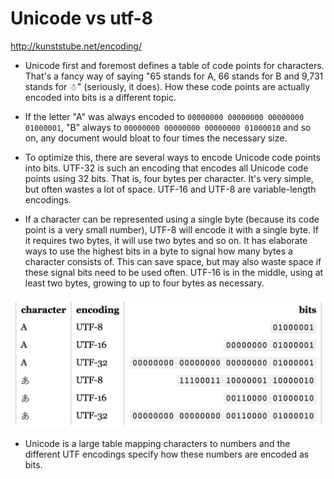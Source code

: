 # Unicode vs utf-8

http://kunststube.net/encoding/

- Unicode first and foremost defines a table of code points for characters. That's a fancy way of saying "65 stands for A, 66 stands for B and 9,731 stands for ☃" (seriously, it does).  How these code points are actually encoded into bits is a different topic.

- If the letter "A" was always encoded to ```00000000 00000000 00000000 01000001```, "B" always to ```00000000 00000000 00000000 01000010``` and so on, any document would bloat to four times the necessary size.

- To optimize this, there are several ways to encode Unicode code points into bits. UTF-32 is such an encoding that encodes all Unicode code points using 32 bits. That is, four bytes per character. It's very simple, but often wastes a lot of space. UTF-16 and UTF-8 are variable-length encodings.

- If a character can be represented using a single byte (because its code point is a very small number), UTF-8 will encode it with a single byte. If it requires two bytes, it will use two bytes and so on. It has elaborate ways to use the highest bits in a byte to signal how many bytes a character consists of. This can save space, but may also waste space if these signal bits need to be used often. UTF-16 is in the middle, using at least two bytes, growing to up to four bytes as necessary.

![lookup](https://raw.githubusercontent.com/SeanPlusPlus/Notes/master/imgs/utf_lookup.png)

- Unicode is a large table mapping characters to numbers and the different UTF encodings specify how these numbers are encoded as bits.
